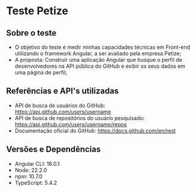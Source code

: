 # Teste Petize
## Sobre o teste
* O objetivo do teste é medir minhas capacidades técnicas em Front-end utilizando o framework Angular, a ser avaliado pela empresa Petize;
* A proposta: Construir uma aplicação Angular  que busque o perfil de desenvolvedores na API pública do GitHub e exibir os seus dados em uma página de perfil;

## Referências e API's utilizadas
 * API de busca de usuários do GitHub: https://api.github.com/users/username
 * API de busca de repositórios do usuário pesquisado: https://api.github.com/users/username/repos
 * Documentação oficial do GitHub: https://docs.github.com/en/rest

## Versões e Dependências
 * Angular CLI: 18.0.1
 * Node: 22.2.0
 * npm: 10.7.0
 * TypeScript: 5.4.2